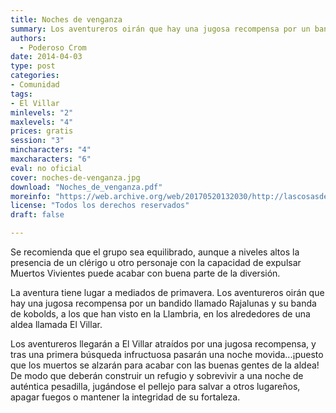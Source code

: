 ```yaml
---
title: Noches de venganza
summary: Los aventureros oirán que hay una jugosa recompensa por un bandido llamado Rajalunas y su banda de kobolds, a los que han visto en la Llambria, en los alrededores de una aldea llamada El Villar.
authors:
  - Poderoso Crom
date: 2014-04-03
type: post
categories:
- Comunidad
tags:
- El Villar
minlevels: "2"
maxlevels: "4"
prices: gratis
session: "3"
mincharacters: "4"
maxcharacters: "6"
eval: no oficial
cover: noches-de-venganza.jpg
download: "Noches_de_venganza.pdf"
moreinfo: "https://web.archive.org/web/20170520132030/http://lascosasdecrom.blogspot.com.es/2014/04/noches-de-venganza-en-pdf.html"
license: "Todos los derechos reservados"
draft: false

---
```


Se recomienda que el grupo sea equilibrado, aunque a niveles altos la presencia de un clérigo u otro personaje con la capacidad de expulsar Muertos Vivientes puede acabar con buena parte de la diversión.

La aventura tiene lugar a mediados de primavera. Los aventureros oirán que hay una jugosa recompensa por un bandido llamado Rajalunas y su banda de kobolds, a los que han visto en la Llambria, en los alrededores de una aldea llamada El Villar.

Los aventureros llegarán a El Villar atraídos por una jugosa recompensa, y tras una primera búsqueda infructuosa pasarán una noche movida...¡puesto que los muertos se alzarán para acabar con las buenas gentes de la aldea! De modo que deberán construir un refugio y sobrevivir a una noche de auténtica pesadilla, jugándose el pellejo para salvar a otros lugareños, apagar fuegos o mantener la integridad de su fortaleza.
